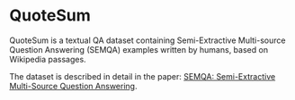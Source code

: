# QuoteSum
QuoteSum is a textual QA dataset containing Semi-Extractive Multi-source Question Answering (SEMQA) examples written by humans, based on Wikipedia passages.

The dataset is described in detail in the paper: [SEMQA: Semi-Extractive Multi-Source Question Answering](https://arxiv.org/abs/2311.04886).
